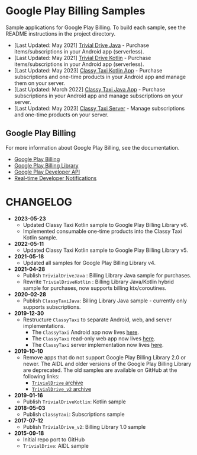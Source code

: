 # 

# Google Play Billing Samples

Sample applications for Google Play Billing. To build each sample, see the README instructions in the project directory.

* [Last Updated: May 2021] [Trivial Drive Java](https://github.com/android/play-billing-samples/tree/master/TrivialDriveJava) - Purchase items/subscriptions in your Android app (serverless).
* [Last Updated: May 2021] [Trivial Drive Kotlin](https://github.com/android/play-billing-samples/tree/master/TrivialDriveKotlin) - Purchase items/subscriptions in your Android app (serverless).
* [Last Updated: May 2023] [Classy Taxi Kotlin App](https://github.com/android/play-billing-samples/tree/master/ClassyTaxiAppKotlin) - Purchase subscriptions and one-time products in your Android app and manage them on your server.
* [Last Updated: March 2022] [Classy Taxi Java App](https://github.com/android/play-billing-samples/tree/master/ClassyTaxiJava) - Purchase subscriptions in your Android app and manage subscriptions on your server.
* [Last Updated: May 2023] [Classy Taxi Server](https://github.com/android/play-billing-samples/tree/master/ClassyTaxiServer) - Manage subscriptions and one-time products on your server.


## Google Play Billing

For more information about Google Play Billing, see the documentation.

* [Google Play Billing](https://developer.android.com/google/play/billing/billing_overview)
* [Google Play Billing Library](https://developer.android.com/google/play/billing/billing_library_overview)
* [Google Play Developer API](https://developer.android.com/google/play/developer-api)
* [Real-time Developer Notifications](https://developer.android.com/google/play/billing/realtime_developer_notifications)


# CHANGELOG

* **2023-05-23**
  * Updated Classy Taxi Kotlin sample to Google Play Billing Library v6.
  * Implemented consumable one-time products into the Classy Taxi Kotlin sample.
* **2022-05-11**
  * Updated Classy Taxi Kotlin sample to Google Play Billing Library v5.
* **2021-05-18**
  * Updated all samples for Google Play Billing Library v4.
* **2021-04-28**
  * Publish `TrivialDriveJava` : Billing Library Java sample for purchases.
  * Rewrite `TrivialDriveKotlin` : Billing Library Java/Kotlin hybrid sample for purchases, now supports billing ktx/coroutines.
* **2020-02-28**
  * Publish `ClassyTaxiJava`: Billing Library Java sample - currently only supports subscriptions.
* **2019-12-30**
  * Restructure `ClassyTaxi` to separate Android, web, and server implementations.
    * The `ClassyTaxi` Android app now lives [here](https://github.com/android/play-billing-samples/tree/master/ClassyTaxiAppKotlin).
    * The `ClassyTaxi` read-only web app now lives [here](https://github.com/android/play-billing-samples/tree/master/ClassyTaxiAppWeb).
    * The `ClassyTaxi` server implementation now lives [here](https://github.com/android/play-billing-samples/tree/master/ClassyTaxiServer).
* **2019-10-10**
  * Remove apps that do not support Google Play Billing Library 2.0 or newer.
    The AIDL and older versions of the Google Play Billing Library are deprecated.
    The old samples are available on GitHub at the following links:
    * [`TrivialDrive` archive](https://github.com/android/play-billing-samples/tree/7a94c6905a9c125518354c216b5c3094fde47ce1/TrivialDrive)
    * [`TrivialDrive_v2` archive](https://github.com/android/play-billing-samples/tree/7a94c6905a9c125518354c216b5c3094fde47ce1/TrivialDrive_v2)
* **2019-01-16**
  * Publish `TrivialDriveKotlin`: Kotlin sample
* **2018-05-03**
  * Publish `ClassyTaxi`: Subscriptions sample
* **2017-07-12**
  * Publish `TrivialDrive_v2`: Billing Library 1.0 sample
* **2015-09-18**
  * Initial repo port to GitHub
  * `TrivialDrive`: AIDL sample
